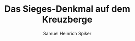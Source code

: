 ---
image: /assets/images/spiker/17a.jpg
author: Samuel Heinrich Spiker
artist: 
engraver: 
title: "Das Sieges-Denkmal auf dem Kreuzberge"
subtitle: 
tags:
  - Monument
layout: post
---